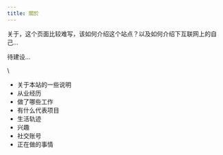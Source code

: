 ```yaml
---
title: 關於
---
```


关于，这个页面比较难写，该如何介绍这个站点？以及如何介绍下互联网上的自己...

待建设...

\

- 关于本站的一些说明
- 从业经历
- 做了哪些工作
- 有什么代表项目
- 生活轨迹
- 兴趣
- 社交账号
- 正在做的事情
